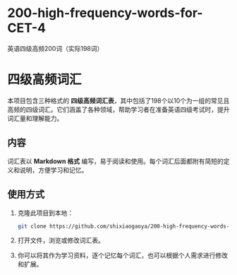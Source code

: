# 200-high-frequency-words-for-CET-4
英语四级高频200词（实际198词）
# 四级高频词汇

本项目包含三种格式的 **四级高频词汇表**，其中包括了198个以10个为一组的常见且高频的四级词汇。它们涵盖了各种领域，帮助学习者在准备英语四级考试时，提升词汇量和理解能力。

## 内容

词汇表以 **Markdown 格式** 编写，易于阅读和使用。每个词汇后面都附有简短的定义和说明，方便学习和记忆。

## 使用方式

1. 克隆此项目到本地：
   ```bash
   git clone https://github.com/shixiaogaoya/200-high-frequency-words-for-CET-4.git

2. 打开文件，浏览或修改词汇表。

3. 你可以将其作为学习资料，逐个记忆每个词汇，也可以根据个人需求进行修改和扩展。
